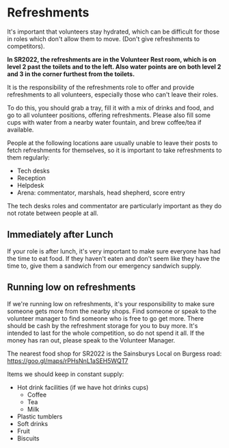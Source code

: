 # Refreshments

It's important that volunteers stay hydrated, which can be difficult for those in roles which don't allow them to move. (Don't give refreshments to competitors).

**In SR2022, the refreshments are in the Volunteer Rest room, which is on level 2 past the toilets and to the left. Also water points are on both level 2 and 3 in the corner furthest from the toilets.**

It is the responsibility of the refreshments role to offer and provide refreshments to all volunteers, especially those who can't leave their roles.

To do this, you should grab a tray, fill it with a mix of drinks and food, and go to all volunteer positions, offering refreshments.
Please also fill some cups with water from a nearby water fountain, and brew coffee/tea if available.

People at the following locations aare usually unable to leave their posts to fetch refreshments for themselves, so it is important to take refreshments to them regularly:

- Tech desks
- Reception
- Helpdesk
- Arena: commentator, marshals, head shepherd, score entry

The tech desks roles and commentator are particularly important as they do not rotate between people at all.

## Immediately after Lunch

If your role is after lunch, it's very important to make sure everyone has had the time to eat food. If they haven't eaten and don't seem like they have the time to, give them a sandwich from our emergency sandwich supply.

## Running low on refreshments

If we're running low on refreshments, it's your responsibility to make sure someone gets more from the nearby shops. Find someone or speak to the volunteer manager to find someone who is free to go get more. There should be cash by the refreshment storage for you to buy more. It's intended to last for the whole competition, so do not spend it all. If the money has ran out, please speak to the Volunteer Manager.

The nearest food shop for SR2022 is the Sainsburys Local on Burgess road: https://goo.gl/maps/rPHsNnL1aSEH5WQT7

Items we should keep in constant supply:

- Hot drink facilities (if we have hot drinks cups)
    - Coffee
    - Tea
    - Milk
- Plastic tumblers
- Soft drinks
- Fruit
- Biscuits
